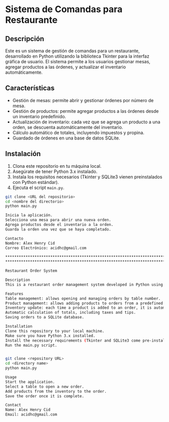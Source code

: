 # Sistema de Comandas para Restaurante

## Descripción

Este es un sistema de gestión de comandas para un restaurante, desarrollado en Python utilizando la biblioteca Tkinter para la interfaz gráfica de usuario. El sistema permite a los usuarios gestionar mesas, agregar productos a las órdenes, y actualizar el inventario automáticamente.

## Características

- Gestión de mesas: permite abrir y gestionar órdenes por número de mesa.
- Gestión de productos: permite agregar productos a las órdenes desde un inventario predefinido.
- Actualización de inventario: cada vez que se agrega un producto a una orden, se descuenta automáticamente del inventario.
- Cálculo automático de totales, incluyendo impuestos y propina.
- Guardado de órdenes en una base de datos SQLite.

## Instalación

1. Clona este repositorio en tu máquina local.
2. Asegúrate de tener Python 3.x instalado.
3. Instala los requisitos necesarios (Tkinter y SQLite3 vienen preinstalados con Python estándar).
4. Ejecuta el script `main.py`.

```bash
git clone <URL del repositorio>
cd <nombre del directorio>
python main.py

Inicia la aplicación.
Selecciona una mesa para abrir una nueva orden.
Agrega productos desde el inventario a la orden.
Guarda la orden una vez que se haya completado.

Contacto
Nombre: Alex Henry Cid
Correo Electrónico: acidhc@gmail.com

*********************************************************************************
*********************************************************************************

Restaurant Order System

Description
This is a restaurant order management system developed in Python using the Tkinter library for the graphical user interface. The system allows users to manage tables, add products to orders, and automatically update inventory.

Features
Table management: allows opening and managing orders by table number.
Product management: allows adding products to orders from a predefined inventory.
Inventory update: each time a product is added to an order, it is automatically deducted from the inventory.
Automatic calculation of totals, including taxes and tips.
Saving orders to a SQLite database.

Installation
Clone this repository to your local machine.
Make sure you have Python 3.x installed.
Install the necessary requirements (Tkinter and SQLite3 come pre-installed with standard Python).
Run the main.py script.


git clone <repository URL>
cd <directory name>
python main.py

Usage
Start the application.
Select a table to open a new order.
Add products from the inventory to the order.
Save the order once it is complete.

Contact
Name: Alex Henry Cid
Email: acidhc@gmail.com
